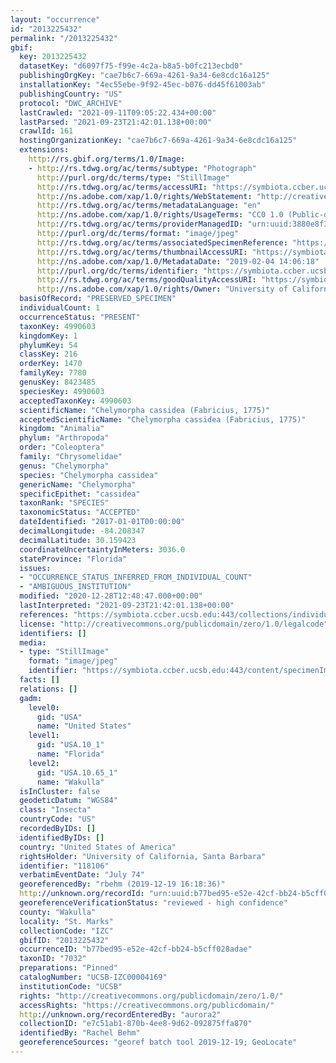 ```yaml
---
layout: "occurrence"
id: "2013225432"
permalink: "/2013225432"
gbif:
  key: 2013225432
  datasetKey: "d6097f75-f99e-4c2a-b8a5-b0fc213ecbd0"
  publishingOrgKey: "cae7b6c7-669a-4261-9a34-6e8cdc16a125"
  installationKey: "4ec55ebe-9f92-45ec-b076-dd45f61003ab"
  publishingCountry: "US"
  protocol: "DWC_ARCHIVE"
  lastCrawled: "2021-09-11T09:05:22.434+00:00"
  lastParsed: "2021-09-23T21:42:01.138+00:00"
  crawlId: 161
  hostingOrganizationKey: "cae7b6c7-669a-4261-9a34-6e8cdc16a125"
  extensions:
    http://rs.gbif.org/terms/1.0/Image:
    - http://rs.tdwg.org/ac/terms/subtype: "Photograph"
      http://purl.org/dc/terms/type: "StillImage"
      http://rs.tdwg.org/ac/terms/accessURI: "https://symbiota.ccber.ucsb.edu:443/content/specimenImages/UCSB_IZC/UCSB-IZC00004/UCSB-IZC00004169_lg.jpg"
      http://ns.adobe.com/xap/1.0/rights/WebStatement: "http://creativecommons.org/publicdomain/zero/1.0/"
      http://rs.tdwg.org/ac/terms/metadataLanguage: "en"
      http://ns.adobe.com/xap/1.0/rights/UsageTerms: "CC0 1.0 (Public-domain)"
      http://rs.tdwg.org/ac/terms/providerManagedID: "urn:uuid:3880e8f3-1a54-4538-9461-3b6a44d0b004"
      http://purl.org/dc/terms/format: "image/jpeg"
      http://rs.tdwg.org/ac/terms/associatedSpecimenReference: "https://symbiota.ccber.ucsb.edu:443/collections/individual/index.php?occid=118106"
      http://rs.tdwg.org/ac/terms/thumbnailAccessURI: "https://symbiota.ccber.ucsb.edu:443/content/specimenImages/UCSB_IZC/UCSB-IZC00004/UCSB-IZC00004169_tn.jpg"
      http://ns.adobe.com/xap/1.0/MetadataDate: "2019-02-04 14:06:18"
      http://purl.org/dc/terms/identifier: "https://symbiota.ccber.ucsb.edu:443/content/specimenImages/UCSB_IZC/UCSB-IZC00004/UCSB-IZC00004169_lg.jpg"
      http://rs.tdwg.org/ac/terms/goodQualityAccessURI: "https://symbiota.ccber.ucsb.edu:443/content/specimenImages/UCSB_IZC/UCSB-IZC00004/UCSB-IZC00004169.jpg"
      http://ns.adobe.com/xap/1.0/rights/Owner: "University of California, Santa Barbara"
  basisOfRecord: "PRESERVED_SPECIMEN"
  individualCount: 1
  occurrenceStatus: "PRESENT"
  taxonKey: 4990603
  kingdomKey: 1
  phylumKey: 54
  classKey: 216
  orderKey: 1470
  familyKey: 7780
  genusKey: 8423485
  speciesKey: 4990603
  acceptedTaxonKey: 4990603
  scientificName: "Chelymorpha cassidea (Fabricius, 1775)"
  acceptedScientificName: "Chelymorpha cassidea (Fabricius, 1775)"
  kingdom: "Animalia"
  phylum: "Arthropoda"
  order: "Coleoptera"
  family: "Chrysomelidae"
  genus: "Chelymorpha"
  species: "Chelymorpha cassidea"
  genericName: "Chelymorpha"
  specificEpithet: "cassidea"
  taxonRank: "SPECIES"
  taxonomicStatus: "ACCEPTED"
  dateIdentified: "2017-01-01T00:00:00"
  decimalLongitude: -84.208347
  decimalLatitude: 30.159423
  coordinateUncertaintyInMeters: 3036.0
  stateProvince: "Florida"
  issues:
  - "OCCURRENCE_STATUS_INFERRED_FROM_INDIVIDUAL_COUNT"
  - "AMBIGUOUS_INSTITUTION"
  modified: "2020-12-28T12:48:47.000+00:00"
  lastInterpreted: "2021-09-23T21:42:01.138+00:00"
  references: "https://symbiota.ccber.ucsb.edu:443/collections/individual/index.php?occid=118106"
  license: "http://creativecommons.org/publicdomain/zero/1.0/legalcode"
  identifiers: []
  media:
  - type: "StillImage"
    format: "image/jpeg"
    identifier: "https://symbiota.ccber.ucsb.edu:443/content/specimenImages/UCSB_IZC/UCSB-IZC00004/UCSB-IZC00004169_lg.jpg"
  facts: []
  relations: []
  gadm:
    level0:
      gid: "USA"
      name: "United States"
    level1:
      gid: "USA.10_1"
      name: "Florida"
    level2:
      gid: "USA.10.65_1"
      name: "Wakulla"
  isInCluster: false
  geodeticDatum: "WGS84"
  class: "Insecta"
  countryCode: "US"
  recordedByIDs: []
  identifiedByIDs: []
  country: "United States of America"
  rightsHolder: "University of California, Santa Barbara"
  identifier: "118106"
  verbatimEventDate: "July 74"
  georeferencedBy: "rbehm (2019-12-19 16:18:36)"
  http://unknown.org/recordId: "urn:uuid:b77bed95-e52e-42cf-bb24-b5cff028adae"
  georeferenceVerificationStatus: "reviewed - high confidence"
  county: "Wakulla"
  locality: "St. Marks"
  collectionCode: "IZC"
  gbifID: "2013225432"
  occurrenceID: "b77bed95-e52e-42cf-bb24-b5cff028adae"
  taxonID: "7032"
  preparations: "Pinned"
  catalogNumber: "UCSB-IZC00004169"
  institutionCode: "UCSB"
  rights: "http://creativecommons.org/publicdomain/zero/1.0/"
  accessRights: "https://creativecommons.org/publicdomain/"
  http://unknown.org/recordEnteredBy: "aurora2"
  collectionID: "e7c51ab1-870b-4ee8-9d62-092875ffa870"
  identifiedBy: "Rachel Behm"
  georeferenceSources: "georef batch tool 2019-12-19; GeoLocate"
---
```

